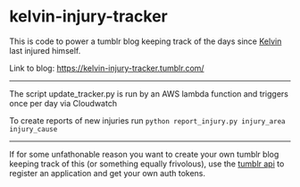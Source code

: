 # kelvin-injury-tracker

This is code to power a tumblr blog keeping track of the days since [Kelvin](
https://twitter.com/NotCelsiusDeg) last injured himself. 

Link to blog: https://kelvin-injury-tracker.tumblr.com/

---

The script update_tracker.py is run by an AWS lambda function and triggers once per day via Cloudwatch

To create reports of new injuries run ```python report_injury.py injury_area injury_cause```  

---

If for some unfathonable reason you want to create your own tumblr blog keeping track of this (or something equally frivolous), use the [tumblr api](https://www.tumblr.com/docs/en/api/v2) to register an application and get your own auth tokens.


